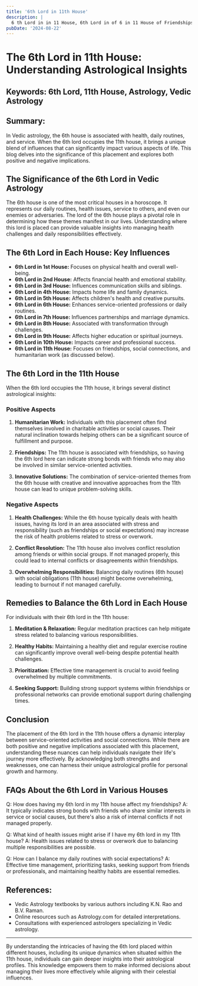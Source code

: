 ```yaml
---
title: '6th Lord in 11th House'
description: |
  6 th Lord in in 11 House, 6th Lord in of 6 in 11 House of Friendships in Vedic astrology
pubDate: '2024-08-22'
---
```


# The 6th Lord in 11th House: Understanding Astrological Insights

## Keywords: 6th Lord, 11th House, Astrology, Vedic Astrology

## Summary:
In Vedic astrology, the 6th house is associated with health, daily routines, and service. When the 6th lord occupies the 11th house, it brings a unique blend of influences that can significantly impact various aspects of life. This blog delves into the significance of this placement and explores both positive and negative implications.

## The Significance of the 6th Lord in Vedic Astrology

The 6th house is one of the most critical houses in a horoscope. It represents our daily routines, health issues, service to others, and even our enemies or adversaries. The lord of the 6th house plays a pivotal role in determining how these themes manifest in our lives. Understanding where this lord is placed can provide valuable insights into managing health challenges and daily responsibilities effectively.

## The 6th Lord in Each House: Key Influences

- **6th Lord in 1st House:** Focuses on physical health and overall well-being.
- **6th Lord in 2nd House:** Affects financial health and emotional stability.
- **6th Lord in 3rd House:** Influences communication skills and siblings.
- **6th Lord in 4th House:** Impacts home life and family dynamics.
- **6th Lord in 5th House:** Affects children's health and creative pursuits.
- **6th Lord in 6th House:** Enhances service-oriented professions or daily routines.
- **6th Lord in 7th House:** Influences partnerships and marriage dynamics.
- **6th Lord in 8th House:** Associated with transformation through challenges.
- **6th Lord in 9th House:** Affects higher education or spiritual journeys.
- **6th Lord in 10th House:** Impacts career and professional success.
- **6th Lord in 11th House:** Focuses on friendships, social connections, and humanitarian work (as discussed below).

## The 6th Lord in the 11th House

When the 6th lord occupies the 11th house, it brings several distinct astrological insights:

### Positive Aspects

1. **Humanitarian Work:** Individuals with this placement often find themselves involved in charitable activities or social causes. Their natural inclination towards helping others can be a significant source of fulfillment and purpose.

2. **Friendships:** The 11th house is associated with friendships, so having the 6th lord here can indicate strong bonds with friends who may also be involved in similar service-oriented activities.

3. **Innovative Solutions:** The combination of service-oriented themes from the 6th house with creative and innovative approaches from the 11th house can lead to unique problem-solving skills.

### Negative Aspects

1. **Health Challenges:** While the 6th house typically deals with health issues, having its lord in an area associated with stress and responsibility (such as friendships or social expectations) may increase the risk of health problems related to stress or overwork.

2. **Conflict Resolution:** The 11th house also involves conflict resolution among friends or within social groups. If not managed properly, this could lead to internal conflicts or disagreements within friendships.

3. **Overwhelming Responsibilities:** Balancing daily routines (6th house) with social obligations (11th house) might become overwhelming, leading to burnout if not managed carefully.

## Remedies to Balance the 6th Lord in Each House

For individuals with their 6th lord in the 11th house:

1. **Meditation & Relaxation:** Regular meditation practices can help mitigate stress related to balancing various responsibilities.
   
2. **Healthy Habits:** Maintaining a healthy diet and regular exercise routine can significantly improve overall well-being despite potential health challenges.

3. **Prioritization:** Effective time management is crucial to avoid feeling overwhelmed by multiple commitments.

4. **Seeking Support:** Building strong support systems within friendships or professional networks can provide emotional support during challenging times.

## Conclusion

The placement of the 6th lord in the 11th house offers a dynamic interplay between service-oriented activities and social connections. While there are both positive and negative implications associated with this placement, understanding these nuances can help individuals navigate their life's journey more effectively. By acknowledging both strengths and weaknesses, one can harness their unique astrological profile for personal growth and harmony.

## FAQs About the 6th Lord in Various Houses

Q: How does having my 6th lord in my 11th house affect my friendships?
A: It typically indicates strong bonds with friends who share similar interests in service or social causes, but there's also a risk of internal conflicts if not managed properly.

Q: What kind of health issues might arise if I have my 6th lord in my 11th house?
A: Health issues related to stress or overwork due to balancing multiple responsibilities are possible.

Q: How can I balance my daily routines with social expectations?
A: Effective time management, prioritizing tasks, seeking support from friends or professionals, and maintaining healthy habits are essential remedies.

## References:
- Vedic Astrology textbooks by various authors including K.N. Rao and B.V. Raman.
- Online resources such as Astrology.com for detailed interpretations.
- Consultations with experienced astrologers specializing in Vedic astrology.

---

By understanding the intricacies of having the 6th lord placed within different houses, including its unique dynamics when situated within the 11th house, individuals can gain deeper insights into their astrological profiles. This knowledge empowers them to make informed decisions about managing their lives more effectively while aligning with their celestial influences.